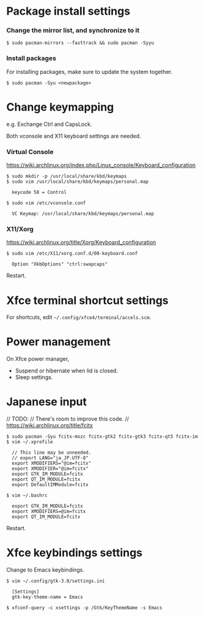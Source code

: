 # Package install settings

### Change the mirror list, and synchronize to it

```
$ sudo pacman-mirrors --fasttrack && sudo pacman -Syyu
```

### Install packages

For installing packages, make sure to update the system together.

```
$ sudo pacman -Syu <newpackage>
```

# Change keymapping

e.g. Exchange Ctrl and CapsLock.

Both vconsole and X11 keyboard settings are needed.

### Virtual Console

https://wiki.archlinux.org/index.php/Linux_console/Keyboard_configuration

```
$ sudo mkdir -p /usr/local/share/kbd/keymaps
$ sudo vim /usr/local/share/kbd/keymaps/personal.map

  keycode 58 = Control

$ sudo vim /etc/vconsole.conf

  VC Keymap: /usr/local/share/kbd/keymaps/personal.map
```

### X11/Xorg

https://wiki.archlinux.org/title/Xorg/Keyboard_configuration

```
$ sudo vim /etc/X11/xorg.conf.d/00-keyboard.conf

  Option "XkbOptions" "ctrl:swapcaps"
```

Restart.

# Xfce terminal shortcut settings

For shortcuts, edit `~/.config/xfce4/terminal/accels.scm`.

# Power management

On Xfce power manager,

- Suspend or hibernate when lid is closed.
- Sleep settings.

# Japanese input

// TODO:
//   There's room to improve this code.
//   https://wiki.archlinux.org/title/fcitx

```
$ sudo pacman -Syu fcitx-mozc fcitx-gtk2 fcitx-gtk3 fcitx-qt5 fcitx-im
$ vim ~/.xprofile

  // This line may be unneeded.
  // export LANG="ja_JP.UTF-8"
  export XMODIFIERS="@im=fcitx"
  export XMODIFIER="@im=fcitx"
  export GTK_IM_MODULE=fcitx
  export QT_IM_MODULE=fcitx
  export DefaultIMModule=fcitx

$ vim ~/.bashrc

  export GTK_IM_MODULE=fcitx
  export XMODIFIERS=@im=fcitx
  export QT_IM_MODULE=fcitx
```

Restart.

# Xfce keybindings settings

Change to Emacs keybindings.

```
$ vim ~/.config/gtk-3.0/settings.ini

  [Settings]
  gtk-key-theme-name = Emacs

$ xfconf-query -c xsettings -p /Gtk/KeyThemeName -s Emacs
```
